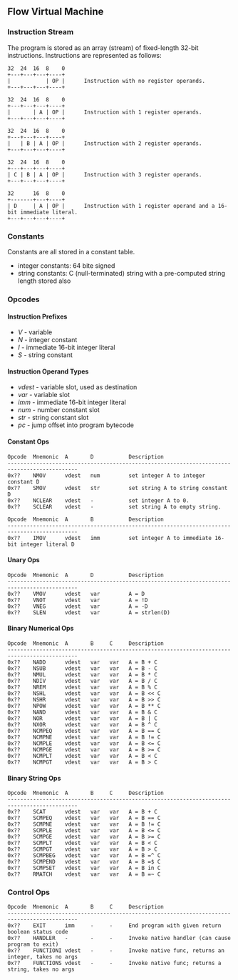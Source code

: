 ## Flow Virtual Machine

### Instruction Stream

The program is stored as an array (stream) of fixed-length 32-bit instructions.
Instructions are represented as follows:

    32  24  16  8    0
    +---+---+---+----+
    |           | OP |      Instruction with no register operands.
    +---+---+---+----+

    32  24  16  8    0
    +---+---+---+----+
    |       | A | OP |      Instruction with 1 register operands.
    +---+---+---+----+

    32  24  16  8    0
    +---+---+---+----+
    |   | B | A | OP |      Instruction with 2 register operands.
    +---+---+---+----+

    32  24  16  8    0
    +---+---+---+----+
    | C | B | A | OP |      Instruction with 3 register operands.
    +---+---+---+----+

    32      16  8    0
    +-------+---+----+
    | D     | A | OP |      Instruction with 1 register operand and a 16-bit immediate literal.
    +---+---+---+----+

### Constants

Constants are all stored in a constant table.

- integer constants: 64 bite signed
- string constants: C (null-terminated) string with a pre-computed string length stored also

### Opcodes

#### Instruction Prefixes

 - *V* - variable
 - *N* - integer constant
 - *I* - immediate 16-bit integer literal
 - *S* - string constant

#### Instruction Operand Types

 - *vdest* - variable slot, used as destination
 - *var* - variable slot
 - *imm* - immediate 16-bit integer literal
 - *num* - number constant slot
 - *str* - string constant slot
 - *pc* - jump offset into program bytecode

#### Constant Ops

    Opcode  Mnemonic  A       D           Description
    --------------------------------------------------------------------------------------------
    0x??    NMOV      vdest   num         set integer A to integer constant D
    0x??    SMOV      vdest   str         set string A to string constant D
    0x??    NCLEAR    vdest   -           set integer A to 0.
    0x??    SCLEAR    vdest   -           set string A to empty string.

    Opcode  Mnemonic  A       B           Description
    --------------------------------------------------------------------------------------------
    0x??    IMOV      vdest   imm         set integer A to immediate 16-bit integer literal D

#### Unary Ops

    Opcode  Mnemonic  A       D           Description
    --------------------------------------------------------------------------------------------
    0x??    VMOV      vdest   var         A = D
    0x??    VNOT      vdest   var         A = !D
    0x??    VNEG      vdest   var         A = -D
    0x??    SLEN      vdest   var         A = strlen(D)

#### Binary Numerical Ops

    Opcode  Mnemonic  A       B     C     Description
    --------------------------------------------------------------------------------------------
    0x??    NADD      vdest   var   var   A = B + C
    0x??    NSUB      vdest   var   var   A = B - C
    0x??    NMUL      vdest   var   var   A = B * C
    0x??    NDIV      vdest   var   var   A = B / C
    0x??    NREM      vdest   var   var   A = B % C
    0x??    NSHL      vdest   var   var   A = B << C
    0x??    NSHR      vdest   var   var   A = B >> C
    0x??    NPOW      vdest   var   var   A = B ** C
    0x??    NAND      vdest   var   var   A = B & C
    0x??    NOR       vdest   var   var   A = B | C
    0x??    NXOR      vdest   var   var   A = B ^ C
    0x??    NCMPEQ    vdest   var   var   A = B == C
    0x??    NCMPNE    vdest   var   var   A = B != C
    0x??    NCMPLE    vdest   var   var   A = B <= C
    0x??    NCMPGE    vdest   var   var   A = B >= C
    0x??    NCMPLT    vdest   var   var   A = B < C
    0x??    NCMPGT    vdest   var   var   A = B > C

#### Binary String Ops

    Opcode  Mnemonic  A       B     C     Description
    --------------------------------------------------------------------------------------------
    0x??    SCAT      vdest   var   var   A = B + C
    0x??    SCMPEQ    vdest   var   var   A = B == C
    0x??    SCMPNE    vdest   var   var   A = B != C
    0x??    SCMPLE    vdest   var   var   A = B <= C
    0x??    SCMPGE    vdest   var   var   A = B >= C
    0x??    SCMPLT    vdest   var   var   A = B < C
    0x??    SCMPGT    vdest   var   var   A = B > C
    0x??    SCMPBEG   vdest   var   var   A = B =^ C
    0x??    SCMPEND   vdest   var   var   A = B =$ C
    0x??    SCMPSET   vdest   var   var   A = B in C
    0x??    RMATCH    vdest   var   var   A = B =~ C

### Control Ops

    Opcode  Mnemonic  A       B     C     Description
    --------------------------------------------------------------------------------------------
    0x??    EXIT      imm     -     -     End program with given return boolean status code
    0x??    HANDLER   -       -     -     Invoke native handler (can cause program to exit)
    0x??    FUNCTIONI vdest   -     -     Invoke native func, returns an integer, takes no args
    0x??    FUNCTIONS vdest   -     -     Invoke native func; returns a string, takes no args

